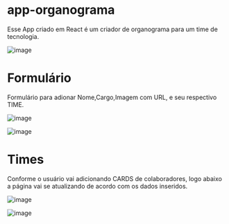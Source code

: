 # app-organograma
Esse App criado em React é um criador de organograma para um time de tecnologia.

![image](https://user-images.githubusercontent.com/125046205/226641159-d70ed177-7eb6-4b7b-a334-6754ca818fb7.png)
# Formulário
Formulário para adionar Nome,Cargo,Imagem com URL, e seu respectivo TIME.

![image](https://user-images.githubusercontent.com/125046205/226642288-e2285919-7c06-4025-8869-3c1391047b29.png)

![image](https://user-images.githubusercontent.com/125046205/226642414-b766a30b-8f65-4149-bcee-7ec334717cc9.png)

# Times 

Conforme o usuário vai adicionando CARDS de colaboradores, logo abaixo a página vai se atualizando de acordo com os dados inseridos.

![image](https://user-images.githubusercontent.com/125046205/226643836-fce4579b-e296-4adf-acfd-d58abf80ec97.png)

![image](https://user-images.githubusercontent.com/125046205/226643986-80b7fb78-70b8-4685-a61f-38c401e7f4a8.png)


